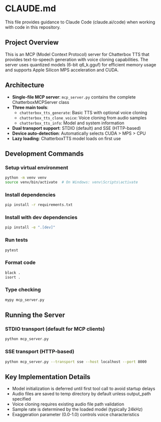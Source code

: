 # CLAUDE.md

This file provides guidance to Claude Code (claude.ai/code) when working with code in this repository.

## Project Overview

This is an MCP (Model Context Protocol) server for Chatterbox TTS that provides text-to-speech generation with voice cloning capabilities. The server uses quantized models (6-bit q6_k.gguf) for efficient memory usage and supports Apple Silicon MPS acceleration and CUDA.

## Architecture

- **Single-file MCP server**: `mcp_server.py` contains the complete ChatterboxMCPServer class
- **Three main tools**:
  - `chatterbox_tts_generate`: Basic TTS with optional voice cloning
  - `chatterbox_tts_clone_voice`: Voice cloning from audio samples  
  - `chatterbox_tts_info`: Model and system information
- **Dual transport support**: STDIO (default) and SSE (HTTP-based)
- **Device auto-detection**: Automatically selects CUDA > MPS > CPU
- **Lazy loading**: ChatterboxTTS model loads on first use

## Development Commands

### Setup virtual environment
```bash
python -m venv venv
source venv/bin/activate  # On Windows: venv\Scripts\activate
```

### Install dependencies
```bash
pip install -r requirements.txt
```

### Install with dev dependencies
```bash
pip install -e ".[dev]"
```

### Run tests
```bash
pytest
```

### Format code
```bash
black .
isort .
```

### Type checking
```bash
mypy mcp_server.py
```

## Running the Server

### STDIO transport (default for MCP clients)
```bash
python mcp_server.py
```

### SSE transport (HTTP-based)
```bash
python mcp_server.py --transport sse --host localhost --port 8000
```

## Key Implementation Details

- Model initialization is deferred until first tool call to avoid startup delays
- Audio files are saved to temp directory by default unless output_path specified
- Voice cloning requires existing audio file path validation
- Sample rate is determined by the loaded model (typically 24kHz)
- Exaggeration parameter (0.0-1.0) controls voice characteristics